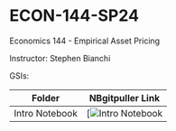 # ECON-144-SP24
Economics 144 - Empirical Asset Pricing

Instructor: Stephen Bianchi

GSIs:

| Folder  | NBgitpuller Link  |  
|---|---|
| Intro Notebook | [![Intro Notebook](https://datahub.berkeley.edu/hub/user-redirect/git-pull?repo=https%3A%2F%2Fgithub.com%2Fds-modules%2FECON-144-SP24&urlpath=tree%2FECON-144-SP24%2F) |
